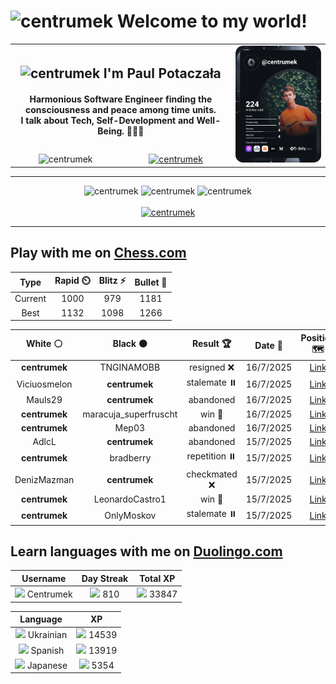 <h1>
  <img
    src="https://emojis.slackmojis.com/emojis/images/1531849430/4246/blob-sunglasses.gif"
    width="30"
    alt="centrumek"
  />
  Welcome to my world!
</h1>

<table>
  <tbody>
    <tr>
      <td align="center" width="70%" colspan="2">
        <h2>
          <img
            src="https://raw.githubusercontent.com/MartinHeinz/MartinHeinz/master/wave.gif"
            width="30px"
            alt="centrumek"
          />
          I'm Paul Potaczała
        </h2>
        <h4>
          Harmonious Software Engineer finding the consciousness and peace among time units.
          <br/>
          I talk about Tech, Self-Development and Well-Being. 🌿🧘🚀
        </h4>
      </td>
      <td width="30%" rowspan="2">
        <a href="https://app.daily.dev/centrumek">
          <img
            src="./devcard.svg"
            alt="centrumek"
          />
        </a>
      </td>
    </tr>
    <tr align="center">
      <td>
        <img
          src="https://komarev.com/ghpvc/?username=centrumek&label=visitors&color=0e75b6&style=flat"
          alt="centrumek"
        >
      </td>
      <td>
        <a href="https://stackoverflow.com/users/14496012/centrumek">
          <img
            src="https://stackoverflow.com/users/flair/14496012.png?theme=dark"
            alt="centrumek"
          >
        </a>
      </td>
    </tr>
  </tbody>
</table>

---
<div align="center">
  <img 
    src="https://github-readme-stats.vercel.app/api?username=centrumek&show_icons=true&count_private=true&theme=dark&hide_border=true&hide=issues,contribs&bg_color=00000000"
    alt="centrumek"
  />
  <img
    src="https://github-readme-stats.vercel.app/api/top-langs/?username=centrumek&layout=compact&hide_border=true&theme=dark&bg_color=00000000&langs_count=6&exclude_repo=air-statistic-app"
    alt="centrumek"
  />
  <img 
    src="https://github-readme-streak-stats.herokuapp.com?user=centrumek&theme=dark&hide_border=true&background=FFFFFF00"
    alt="centrumek"
  />
  <br/>
  <br/>
  <a href="https://www.buymeacoffee.com/centrumek">
    <img
      src="https://cdn.buymeacoffee.com/buttons/v2/default-orange.png"
      height="50"
      width="210"
      alt="centrumek"
    />
  </a>
</div>

---

## Play with me on [Chess.com](https://www.chess.com/member/centrumek)

<div align="center">
<!--START_SECTION:chessStats-->
<!-- Automatically generated with https://github.com/Balastrong/chess-stats-action -->

| Type | Rapid ⏲️ | Blitz ⚡ | Bullet 🔫 |
|:---:|:---:|:---:|:---:|
| Current | 1000 | 979 | 1181 |
| Best | 1132 | 1098 | 1266 |

| White ⚪ | Black ⚫ | Result 🏆 | Date 📅 | Position 🗺️ | Type 🕕 |
|:---:|:---:|:---:|:---:|:---:|:---:|
| **centrumek** | TNGINAMOBB | resigned ❌ | 16/7/2025 | <a href="http://www.ee.unb.ca/cgi-bin/tervo/fen.pl?select=7k/3b1p2/1p2pP2/pP1pq3/P7/7n/8/KN6 w - - 0 42">Link</a> | Blitz |
| Viciuosmelon | **centrumek** | stalemate ⏸️ | 16/7/2025 | <a href="http://www.ee.unb.ca/cgi-bin/tervo/fen.pl?select=8/8/8/kPKP4/2P5/1P6/8/8 b - - 0 46">Link</a> | Blitz |
| Mauls29 | **centrumek** | abandoned  | 16/7/2025 | <a href="http://www.ee.unb.ca/cgi-bin/tervo/fen.pl?select=8/8/3R3p/6p1/1pp5/1k3PPB/5PKP/Q7 b - - 0 35">Link</a> | Blitz |
| **centrumek** | maracuja_superfruscht | win 🥇 | 16/7/2025 | <a href="http://www.ee.unb.ca/cgi-bin/tervo/fen.pl?select=1k1r1r2/ppp1n2Q/5q2/5p2/1PBPpP1P/P3P3/1P1B4/2KR2R1 b - - 0 23">Link</a> | Blitz |
| **centrumek** | Mep03 | abandoned  | 16/7/2025 | <a href="http://www.ee.unb.ca/cgi-bin/tervo/fen.pl?select=r3k2r/p1p2ppp/2pbp3/3p2q1/3P2P1/2P1PQ1P/PBP2P2/R3K2R w KQkq - 1 12">Link</a> | Blitz |
| AdlcL | **centrumek** | abandoned  | 15/7/2025 | <a href="http://www.ee.unb.ca/cgi-bin/tervo/fen.pl?select=2kr2nr/4b3/1p1p3p/p2P1Qp1/1pPN4/1P5P/P4PP1/R3R1K1 b - - 0 21">Link</a> | Blitz |
| **centrumek** | bradberry | repetition ⏸️ | 15/7/2025 | <a href="http://www.ee.unb.ca/cgi-bin/tervo/fen.pl?select=r1b1Q1k1/p5r1/2p1p3/3pq1B1/1P6/P3P3/2P1K3/8 b - - 12 35">Link</a> | Blitz |
| DenizMazman | **centrumek** | checkmated ❌ | 15/7/2025 | <a href="http://www.ee.unb.ca/cgi-bin/tervo/fen.pl?select=6Q1/3k2R1/4R3/8/p2P4/P1P5/1PK5/1r1r4 b - - 6 45">Link</a> | Blitz |
| **centrumek** | LeonardoCastro1 | win 🥇 | 15/7/2025 | <a href="http://www.ee.unb.ca/cgi-bin/tervo/fen.pl?select=8/8/8/3KBP2/3P4/5k2/8/8 b - - 0 74">Link</a> | Blitz |
| **centrumek** | OnlyMoskov | stalemate ⏸️ | 15/7/2025 | <a href="http://www.ee.unb.ca/cgi-bin/tervo/fen.pl?select=2k5/2P3p1/6p1/5p2/p4P1K/5P1P/6r1/8 w - - 0 48">Link</a> | Blitz |

<!--END_SECTION:chessStats-->
</div>

## Learn languages with me on [Duolingo.com](https://www.duolingo.com/profile/Centrumek)

<div align="center">
<!--START_SECTION:duolingoStats-->
<!-- Automatically generated with https://github.com/centrumek/duolingo-readme-stats-->

| Username | Day Streak | Total XP |
|:---:|:---:|:---:|
| <img src="https://raw.githubusercontent.com/centrumek/duolingo-readme-stats/main/assets/duolingo.png" height="12"> Centrumek | <img src="https://raw.githubusercontent.com/centrumek/duolingo-readme-stats/main/assets/streakinactive.svg" height="12"> 810 | <img src="https://raw.githubusercontent.com/centrumek/duolingo-readme-stats/main/assets/xp.svg" height="12"> 33847 | <img src="https://raw.githubusercontent.com/centrumek/duolingo-readme-stats/main/assets/xp.svg" height="12"> 0 |

| Language | XP |
|:---:|:---:|
| <img src="https://raw.githubusercontent.com/centrumek/duolingo-readme-stats/main/assets/langs/ukrainian.svg" height="12"> Ukrainian | <img src="https://raw.githubusercontent.com/centrumek/duolingo-readme-stats/main/assets/xp.svg" height="12"> 14539 |
| <img src="https://raw.githubusercontent.com/centrumek/duolingo-readme-stats/main/assets/langs/spanish.svg" height="12"> Spanish | <img src="https://raw.githubusercontent.com/centrumek/duolingo-readme-stats/main/assets/xp.svg" height="12"> 13919 |
| <img src="https://raw.githubusercontent.com/centrumek/duolingo-readme-stats/main/assets/langs/japanese.svg" height="12"> Japanese | <img src="https://raw.githubusercontent.com/centrumek/duolingo-readme-stats/main/assets/xp.svg" height="12"> 5354 |

<!--END_SECTION:duolingoStats-->
</div>
<!--
**centrumek/centrumek** is a ✨ _special_ ✨ repository because its `README.md` (this file) appears on your GitHub profile.

Here are some ideas to get you started:

- 🔭 I’m currently working on ...
- 🌱 I’m currently learning ...
- 👯 I’m looking to collaborate on ...
- 🤔 I’m looking for help with ...
- 💬 Ask me about ...
- 📫 How to reach me: ...
- 😄 Pronouns: ...
- ⚡ Fun fact: ...
-->

